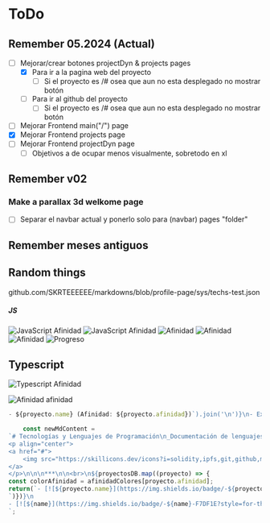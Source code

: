 # ToDo

## Remember 05.2024 (Actual)

- [ ] Mejorar/crear botones projectDyn & projects pages
    - [x] Para ir a la pagina web del proyecto
        - [ ] Si el proyecto es /# osea que aun no esta desplegado no mostrar botón
    - [ ] Para ir al github del proyecto
        - [ ] Si el proyecto es /# osea que aun no esta desplegado no mostrar botón

- [ ] Mejorar Frontend main("/") page
- [x] Mejorar Frontend projects page
- [ ] Mejorar Frontend projectDyn page
    - [ ] Objetivos a de ocupar menos visualmente, sobretodo en xl

## Remember v02

### Make a parallax 3d welkome page
- [ ] Separar el navbar actual y ponerlo solo para (navbar) pages "folder"

## Remember meses antiguos



## Random things

github.com/SKRTEEEEEE/markdowns/blob/profile-page/sys/techs-test.json

##### JS

![JavaScript Afinidad](https://img.shields.io/badge/dynamic/json?url=https://raw.githubusercontent.com/SKRTEEEEEE/profile-page/v01/data/techs.json&query=$[?(@.name=='Javascript')].afinidad&suffix=%25&label=Afinidad&color=blue&style=flat)
![JavaScript Afinidad](https://img.shields.io/badge/dynamic/json?url=https://raw.githubusercontent.com/SKRTEEEEEE/markdowns/profile-page/sys/techs-test.json&query=$[?(@.name=='Javascript')].afinidad&suffix=%25&label=Afinidad&color=blue&style=flat)
![Afinidad](https://img.shields.io/static/v1?label=Afinidad&message=|||||&color=blue&style=flat)
![Afinidad](https://img.shields.io/badge/dynamic/json?url=https://raw.githubusercontent.com/SKRTEEEEEE/profile-page/v01/data/techs.json&query=$[?(@.name=='Javascript')].afinidad&label=Afinidad&colorA=blue&colorB=green&style=progress)
![Afinidad](https://img.shields.io/badge/dynamic/json?url=https://raw.githubusercontent.com/SKRTEEEEEE/profile-page/v01/data/techs.json&query=$[?(@.name=='Javascript')].afinidad&label=Afinidad&colorA=blue&colorB=green&style=progress)
![Progreso](https://progress-bar.dev/75/?title=Progreso&width=200&color=green)

## Typescript
![Typescript Afinidad](https://img.shields.io/badge/dynamic/json?url=https://raw.githubusercontent.com/SKRTEEEEEE/markdowns/profile-page/sys/techs-test.json&query=$[?(@.name=='Typescript')].afinidad&suffix=%25&label=Afinidad&color=blue&style=flat)




![Afinidad afinidad](https://img.shields.io/badge/dynamic/json?url=https://raw.githubusercontent.com/SKRTEEEEEE/markdowns/profile-page/sys/techs-test.json&query=$[?(@.name=='Javascript')].afinidad&suffix=%25&label=Afinidad&color=blue&style=flat)



```js
- ${proyecto.name} (Afinidad: ${proyecto.afinidad})`).join('\n')}\n- Express (Afinidad: ${afinidad})
```
```js
    const newMdContent = 
`# Tecnologías y Lenguajes de Programación\n_Documentación de lenguajes, tecnologías (frameworks, librerías...) de programación que utilizo._\n\n
<p align="center">
<a href="#">
    <img src="https://skillicons.dev/icons?i=solidity,ipfs,git,github,md,html,css,styledcomponents,tailwind,js,ts,mysql,mongodb,firebase,vercel,nextjs,nodejs,express,react,redux,threejs,py,bash,powershell,npm,vscode,ableton,discord&perline=14" />
</a>
</p>\n\n\n***\n\n<br>\n${proyectosDB.map((proyecto) => {
const colorAfinidad = afinidadColores[proyecto.afinidad];
return(`- [![${proyecto.name}](https://img.shields.io/badge/-${proyecto.name}-F7DF1E?style=for-the-badge&logo=${proyecto.name.toLowerCase()}&logoColor=black)](${proyecto.web}) ![Afinidad ${proyecto.afinidad}](https://img.shields.io/badge/dynamic/json?url=https://raw.githubusercontent.com/SKRTEEEEEE/markdowns/profile-page/sys/techs-test.json&query=$[?(@.name=='${proyecto.name}')].afinidad&label=Afinidad&color=${colorAfinidad}&style=flat)
`)})}\n
- [![${name}](https://img.shields.io/badge/-${name}-F7DF1E?style=for-the-badge&logo=${name.toLowerCase()}&logoColor=black)](${web}) ![Afinidad ${afinidad}](https://img.shields.io/badge/dynamic/json?url=https://raw.githubusercontent.com/SKRTEEEEEE/markdowns/profile-page/sys/techs-test.json&query=$[?(@.name=='${name}')].afinidad&label=Afinidad&color=blue&style=flat)
`;
```